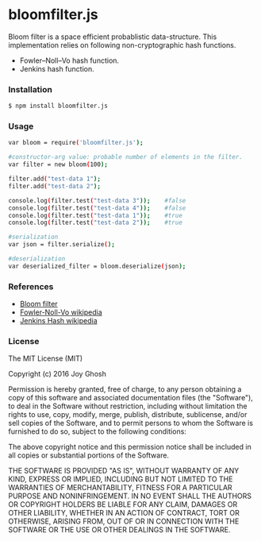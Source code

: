 # bloomfilter.js
Bloom filter is a space efficient probablistic data-structure. This implementation relies on following non-cryptographic hash functions.
- Fowler–Noll–Vo hash function.
- Jenkins hash function.

### Installation

```sh
$ npm install bloomfilter.js
```

### Usage

```sh
var bloom = require('bloomfilter.js');

#constructor-arg value: probable number of elements in the filter.
var filter = new bloom(100);

filter.add("test-data 1");
filter.add("test-data 2");

console.log(filter.test("test-data 3"));	#false		
console.log(filter.test("test-data 4"));	#false
console.log(filter.test("test-data 1"));	#true
console.log(filter.test("test-data 2"));	#true

#serialization
var json = filter.serialize();

#deserialization
var deserialized_filter = bloom.deserialize(json);
```

###	References

* [Bloom filter](https://en.wikipedia.org/wiki/Bloom_filter)
* [Fowler-Noll-Vo wikipedia](https://en.wikipedia.org/wiki/Fowler%E2%80%93Noll%E2%80%93Vo_hash_function#FNV-1a_hash)
* [Jenkins Hash wikipedia](https://en.wikipedia.org/wiki/Jenkins_hash_function)

### License

The MIT License (MIT)

Copyright (c) 2016 Joy Ghosh

Permission is hereby granted, free of charge, to any person obtaining a copy
of this software and associated documentation files (the "Software"), to deal
in the Software without restriction, including without limitation the rights
to use, copy, modify, merge, publish, distribute, sublicense, and/or sell
copies of the Software, and to permit persons to whom the Software is
furnished to do so, subject to the following conditions:

The above copyright notice and this permission notice shall be included in all
copies or substantial portions of the Software.

THE SOFTWARE IS PROVIDED "AS IS", WITHOUT WARRANTY OF ANY KIND, EXPRESS OR
IMPLIED, INCLUDING BUT NOT LIMITED TO THE WARRANTIES OF MERCHANTABILITY,
FITNESS FOR A PARTICULAR PURPOSE AND NONINFRINGEMENT. IN NO EVENT SHALL THE
AUTHORS OR COPYRIGHT HOLDERS BE LIABLE FOR ANY CLAIM, DAMAGES OR OTHER
LIABILITY, WHETHER IN AN ACTION OF CONTRACT, TORT OR OTHERWISE, ARISING FROM,
OUT OF OR IN CONNECTION WITH THE SOFTWARE OR THE USE OR OTHER DEALINGS IN THE
SOFTWARE.
